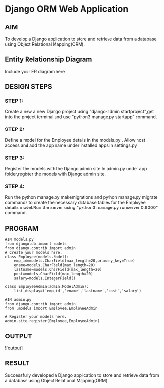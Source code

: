 # Django ORM Web Application

## AIM
To develop a Django application to store and retrieve data from a database using Object Relational Mapping(ORM).

## Entity Relationship Diagram

Include your ER diagram here

## DESIGN STEPS

### STEP 1:
Create a new a new Django project using "django-admin startproject",get into the project terminal and use "python3 manage.py startapp" command.
### STEP 2:
Define a model for the Employee details in the models.py . Allow host access and add the app name under installed apps in settings.py
### STEP 3:
Register the models with the Django admin site.In admin.py under app folder,register the models with Django admin site.
### STEP 4:
Run the python manage.py makemigrations and python manage.py migrate commands to create the necessary database tables for the Employee details model.Run the server using "python3 manage.py runserver 0:8000" command.

## PROGRAM
```
#IN models.py
from django.db import models
from django.contrib import admin
# Create your models here.
class Employee(models.Model):
    emp_id=models.CharField(max_length=20,primary_key=True)
    ename=models.CharField(max_length=20)
    lastname=models.CharField(max_length=20)
    post=models.CharField(max_length=20)
    salary=models.IntegerField()

class EmployeeAdmin(admin.ModelAdmin):
    list_display=('emp_id','ename','lastname','post','salary')

#IN admin.py
from django.contrib import admin
from .models import Employee,EmployeeAdmin

# Register your models here.
admin.site.register(Employee,EmployeeAdmin)
```
## OUTPUT
![output]


## RESULT
Successfully developed a Django application to store and retrieve data from a database using Object Relational Mapping(ORM)